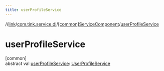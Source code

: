 ```yaml
---
title: userProfileService
---
```

//[link](../../../index.html)/[com.tink.service.di](../index.html)/[[common]ServiceComponent](index.html)/[userProfileService](user-profile-service.html)



# userProfileService



[common]\
abstract val [userProfileService](user-profile-service.html): [UserProfileService](../../com.tink.service.user/[common]-user-profile-service/index.html)




